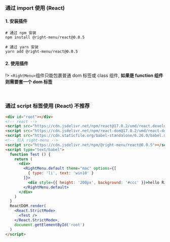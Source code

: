 
### 通过 import 使用 (React)

#### 1. 安装插件

```shell
# 通过 npm 安装
npm install @right-menu/react@0.0.5

# 通过 yarn 安装
yarn add @right-menu/react@0.0.5
```

#### 2. 使用插件

!> `<RightMenu>`组件只能包裹普通 dom 标签或 class 组件, **如果是 function 组件则需要套一个 dom 标签**

<div id="react-esm-demo"></div>


<br />

### 通过 script 标签使用 (React) 不推荐

```html
<div id="root"></div>
<!-- react -->
<script src="https://cdn.jsdelivr.net/npm/react@17.0.2/umd/react.development.js"></script>
<script src="https://cdn.jsdelivr.net/npm/react-dom@17.0.2/umd/react-dom.development.js"></script>
<script src="https://cdn.staticfile.org/babel-standalone/6.26.0/babel.min.js"></script>
<!-- 引入 right-menu -->
<script src="https://cdn.jsdelivr.net/npm/@right-menu/react@0.0.5"></script>
<script type="text/babel">
  function Test () {
    return (
      <div>
        <RightMenu.default theme="mac" options={[
          { type: 'li', text: 'win10' }
        ]}>
          <div style={{ height: '200px', background: '#ccc' }}>hello RightMenu</div>
        </RightMenu.default>
      </div>
    )
  }
  ReactDOM.render(
    <React.StrictMode>
      <Test />
    </React.StrictMode>,
    document.getElementById('root')
  )
</script>
```

<script>
  var ms = new MiniSandbox({
    el: '#react-esm-demo',
    files: {
      'app.jsx': {
        defaultValue: `import React, { useState } from 'react'
import RightMenu from '@right-menu/react'

export default function App () {
  const [options, setOptions] = useState([{
    type: 'li',
    text: '复制(C)',
    callback: () => alert('点击了复制')
  }])
  return <div>
    <RightMenu options={options}>
      <div style={{ height: '100px', background: '#ccc' }}>
        点击右键
      </div>
    </RightMenu>
  </div>
}`,
        importMap: {
          "imports": {
            "react": "https://ga.jspm.io/npm:react@17.0.2/index.js",
            "react-dom": "https://ga.jspm.io/npm:react-dom@17.0.2/index.js",
            "@right-menu/react": "https://cdn.jsdelivr.net/npm/@right-menu/react@0.0.5/dist/index.esm.js",
          },
          "scopes": {
            "https://ga.jspm.io/": {
              "object-assign": "https://ga.jspm.io/npm:object-assign@4.1.1/index.js",
              "scheduler": "https://ga.jspm.io/npm:scheduler@0.20.2/index.js",
              "scheduler/tracing": "https://ga.jspm.io/npm:scheduler@0.20.2/tracing.js"
            }
          }
        }
      },
    },
    loaders: {
      '.jsx': SandboxReactLoader
    },
    defaultConfig: {
      height: '390px',
      editorRange: '58%',
    },
    events: {
      onChange () {
        ms && ms.run(true)
      }
    }
  })
</script>